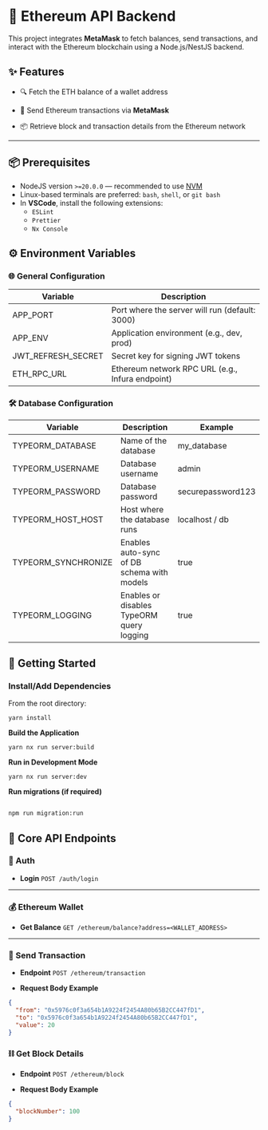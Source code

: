 # 🚀 Ethereum API Backend 

This project integrates **MetaMask** to fetch balances, send transactions, and interact with the Ethereum blockchain using a Node.js/NestJS backend.

## ✨ Features

- 🔍 Fetch the ETH balance of a wallet address

- 💸 Send Ethereum transactions via **MetaMask**

- 📦 Retrieve block and transaction details from the Ethereum network

---
## 📦 Prerequisites

- NodeJS version `>=20.0.0` — recommended to use [NVM](https://github.com/nvm-sh/nvm)
- Linux-based terminals are preferred: `bash`, `shell`, or `git bash`
- In **VSCode**, install the following extensions:
  - `ESLint`
  - `Prettier`
  - `Nx Console`

## ⚙️ Environment Variables

### 🌐 General Configuration

| Variable           | Description                                      |
| ------------------ | ------------------------------------------------ |
| APP_PORT           | Port where the server will run (default: 3000)   |
| APP_ENV            | Application environment (e.g., dev, prod)        |
| JWT_REFRESH_SECRET | Secret key for signing JWT tokens                |
| ETH_RPC_URL        | Ethereum network RPC URL (e.g., Infura endpoint) |

### 🛠️ Database Configuration

| Variable            | Description                                | Example           |
| ------------------- | ------------------------------------------ | ----------------- |
| TYPEORM_DATABASE    | Name of the database                       | my_database       |
| TYPEORM_USERNAME    | Database username                          | admin             |
| TYPEORM_PASSWORD    | Database password                          | securepassword123 |
| TYPEORM_HOST_HOST   | Host where the database runs               | localhost / db    |
| TYPEORM_SYNCHRONIZE | Enables auto-sync of DB schema with models | true              |
| TYPEORM_LOGGING     | Enables or disables TypeORM query logging  | true              |

## 🚀 Getting Started

### Install/Add Dependencies

From the root directory:

```
yarn install
```

**Build the Application**

```
yarn nx run server:build
```

**Run in Development Mode**

```
yarn nx run server:dev
```

**Run migrations (if required)**

```bash

npm run migration:run
```

## 📌 Core API Endpoints

### 🔐 Auth

- **Login**
    `POST /auth/login`
---

### 💰 Ethereum Wallet

- **Get Balance**
    `GET /ethereum/balance?address=<WALLET_ADDRESS>`
---

### 🔁 Send Transaction

- **Endpoint**
    `POST /ethereum/transaction`

- **Request Body Example**

```JSON
{
  "from": "0x5976c0f3a654b1A9224f2454A80b65B2CC447fD1",
  "to": "0x5976c0f3a654b1A9224f2454A80b65B2CC447fD1",
  "value": 20
}
```

### ⛓️ Get Block Details

- **Endpoint**
    `POST /ethereum/block`

- **Request Body Example**
```JSON
{
  "blockNumber": 100
}
```